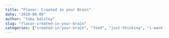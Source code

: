 ```yaml
---
title: "Flavor: Created in your Brain"
date: "2019-08-08"
author: "toby balsley" 
slug: "flavor-created-in-your-brain"
categories: ["created-in-your-brain", "food", "just-thinking", "i-want-to-know"]
---
```




